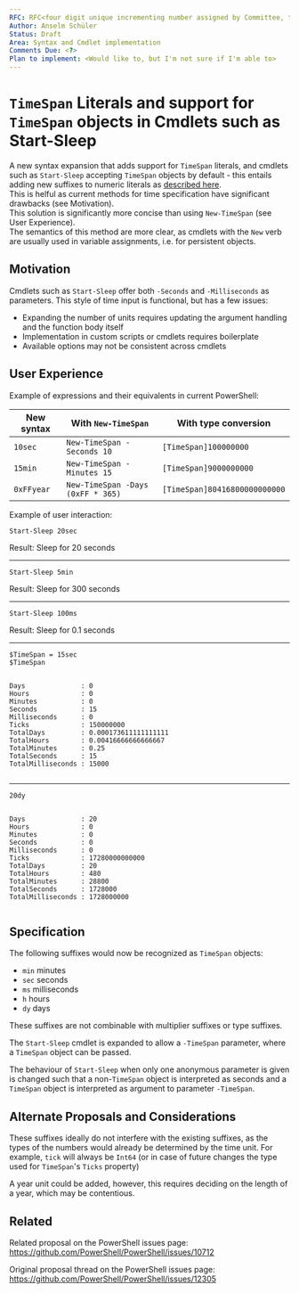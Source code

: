 ```yaml
---
RFC: RFC<four digit unique incrementing number assigned by Committee, this shall be left blank by the author>
Author: Anselm Schüler
Status: Draft
Area: Syntax and Cmdlet implementation
Comments Due: <?>
Plan to implement: <Would like to, but I'm not sure if I'm able to>
---
```


# `TimeSpan` Literals and support for `TimeSpan` objects in Cmdlets such as Start-Sleep

A new syntax expansion that adds support for `TimeSpan` literals, and cmdlets such as `Start-Sleep` accepting `TimeSpan` objects by default - this entails adding new suffixes to numeric literals as [described here](https://docs.microsoft.com/en-us/powershell/module/Microsoft.PowerShell.Core/About/about_numeric_literals?view=powershell-7).  
This is helful as current methods for time specification have significant drawbacks (see Motivation).  
This solution is significantly more concise than using `New-TimeSpan` (see User Experience).  
The semantics of this method are more clear, as cmdlets with the `New` verb are usually used in variable assignments, i.e. for persistent objects.

## Motivation

Cmdlets such as `Start-Sleep` offer both `-Seconds` and `-Milliseconds` as parameters.
This style of time input is functional, but has a few issues:
- Expanding the number of units requires updating the argument handling and the function body itself
- Implementation in custom scripts or cmdlets requires boilerplate
- Available options may not be consistent across cmdlets

## User Experience

Example of expressions and their equivalents in current PowerShell:

| New syntax | With `New-TimeSpan` | With type conversion |
| --- | --- | --- |
| `10sec` | `New-TimeSpan -Seconds 10` | `[TimeSpan]100000000` |
| `15min` | `New-TimeSpan -Minutes 15` | `[TimeSpan]9000000000` |
| `0xFFyear` | `New-TimeSpan -Days (0xFF * 365)` | `[TimeSpan]80416800000000000` |

Example of user interaction:

```
Start-Sleep 20sec
```
Result: Sleep for 20 seconds

---

```
Start-Sleep 5min
```
Result: Sleep for 300 seconds

---

```
Start-Sleep 100ms
```
Result: Sleep for 0.1 seconds

---

```
$TimeSpan = 15sec
$TimeSpan
```
```

Days              : 0
Hours             : 0
Minutes           : 0
Seconds           : 15
Milliseconds      : 0
Ticks             : 150000000
TotalDays         : 0.000173611111111111
TotalHours        : 0.00416666666666667
TotalMinutes      : 0.25
TotalSeconds      : 15
TotalMilliseconds : 15000


```

---

```
20dy
```
```

Days              : 20
Hours             : 0
Minutes           : 0
Seconds           : 0
Milliseconds      : 0
Ticks             : 17280000000000
TotalDays         : 20
TotalHours        : 480
TotalMinutes      : 28800
TotalSeconds      : 1728000
TotalMilliseconds : 1728000000


```

## Specification

The following suffixes would now be recognized as `TimeSpan` objects:
- `min` minutes
- `sec` seconds
- `ms` milliseconds
- `h` hours
- `dy` days

These suffixes are not combinable with multiplier suffixes or type suffixes.

The `Start-Sleep` cmdlet is expanded to allow a `-TimeSpan` parameter, where a `TimeSpan` object can be passed.

The behaviour of `Start-Sleep` when only one anonymous parameter is given is changed such that a non-`TimeSpan` object is interpreted as seconds and a `TimeSpan` object is interpreted as argument to parameter `-TimeSpan`.

## Alternate Proposals and Considerations

These suffixes ideally do not interfere with the existing suffixes, as the types of the numbers would already be determined by the time unit. For example, `tick` will always be `Int64` (or in case of future changes the type used for `TimeSpan`'s `Ticks` property)

A year unit could be added, however, this requires deciding on the length of a year, which may be contentious.

## Related

Related proposal on the PowerShell issues page:  
https://github.com/PowerShell/PowerShell/issues/10712

Original proposal thread on the PowerShell issues page:  
https://github.com/PowerShell/PowerShell/issues/12305
